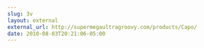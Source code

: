 ```yaml
---
slug: 3v
layout: external
external_url: http://supermegaultragroovy.com/products/Capo/
date: 2010-08-03T20:21:06-05:00
---
```

